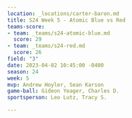 ```yaml
---
location: _locations/carter-baron.md
title: S24 Week 5 - Atomic Blue vs Red
teams-score:
- team: _teams/s24-atomic-blue.md
  score: 29
- team: _teams/s24-red.md
  score: 26
field: "3"
date: 2023-04-02 10:45:00 -0400
season: 24
week: 5
mvp: Andrew Hoyler, Sean Karson
game-ball: Gideon Yeager, Charles D.
sportsperson: Leo Lutz, Tracy S.

---
```

